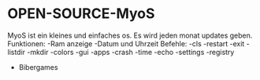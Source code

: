 # OPEN-SOURCE-MyoS
MyoS ist ein kleines und einfaches os.
Es wird jeden monat updates geben.
Funktionen:
-Ram anzeige
-Datum und Uhrzeit
Befehle:
-cls
-restart
-exit
-listdir
-mkdir
-colors
-gui
-apps
-crash
-time
-echo
-settings
-registry

- Bibergames
